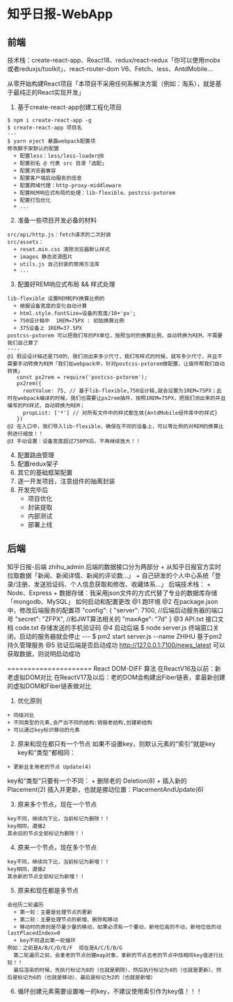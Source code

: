 # 知乎日报-WebApp

## 前端

技术栈：create-react-app、React18、redux/react-redux「你可以使用mobx或者reduxjs/toolkit」、react-router-dom V6、Fetch、less、AntdMobile...

从零开始构建React项目「本项目不采用任何系解决方案（例如：淘系），就是基于最纯正的React实现开发」
  1. 基于create-react-app创建工程化项目

    $ npm i create-react-app -g
    $ create-react-app 项目名
    ---
    $ yarn eject 暴露webpack配置项
    修改脚手架默认的配置
      + 配置less：less/less-loader@8
      + 配置别名 @ 代表 src 目录「选配」
      + 配置浏览器兼容
      + 配置客户端启动服务的信息
      + 配置跨域代理：http-proxy-middleware
      + 配置REM响应式布局的处理：lib-flexible、postcss-pxtorem
      + 配置打包优化
      + ...
  2. 准备一些项目开发必备的材料

    src/api/http.js：fetch请求的二次封装
    src/assets：
      + reset.min.css 清除浏览器默认样式
      + images 静态资源图片
      + utils.js 自己封装的常用方法库
      + ...
  3. 配置好REM响应式布局 && 样式处理

    lib-flexible 设置REM和PX换算比例的
      + 根据设备宽度的变化自动计算
      + html.style.fontSize=设备的宽度/10+'px';
      + 750设计稿中  1REM=75PX : 初始换算比例
      + 375设备上 1REM=37.5PX
    postcss-pxtorem 可以把我们写的PX单位，按照当时的换算比例，自动转换为REM，不需要我们自己算了
    ----
    @1 假设设计稿还是750的，我们测出来多少尺寸，我们写样式的时候，就写多少尺寸，并且不需要手动转换为REM「我们在webpack中，针对postcss-pxtorem做配置，让插件帮我们自动转换」
       const px2rem = require('postcss-pxtorem');
       px2rem({
         rootValue: 75, // 基于lib-flexible,750设计稿,就会设置为1REM=75PX；此时在webpack编译的时候，我们也需要让px2rem插件，按照1REM=75PX，把我们测出来的并且编写的PX样式，自动转换为REM；
         propList: ['*'] // 对所有文件中的样式都生效{AntdMobile组件库中的样式}
       })
    @2 在入口中，我们导入lib-flexible，确保在不同的设备上，可以等比例的对REM的换算比例进行缩放！！
    @3 手动设置：设备宽度超过750PX后，不再继续放大！！

  4. 配置路由管理
  5. 配置redux架子
  6. 其它的基础框架配置
  7. 逐一开发项目，注意组件的抽离封装
  8. 开发完毕后
     + 项目优化
     + 封装提取
     + 内部测试
     + 部署上线 

## 后端

知乎日报-后端 zhihu_admin
  后端的数据接口分为两部分
    + 从知乎日报官方实时拉取数据「新闻、新闻详情、新闻的评论数...」
        + 自己研发的个人中心系统「登录/注册、发送验证码、个人信息获取和修改、收藏体系...」
    后端技术栈：
        + Node、Express
        + 数据存储：我采用json文件的方式代替了专业的数据库存储「mongodb、MySQL」
    如何启动和配置更改
          @1 跑环境
          @2 在package.json中，修改后端服务的配置项
       "config": {
               "server": 7100, //后端启动服务器的端口号
               "secret": "ZFPX", //和JWT算法相关的
               "maxAge": "7d"
        }
          @3 API.txt 接口文档
       code.txt 存储发送的手机验证码
          @4 启动后端
       $ node server.js   终端窗口关闭，启动的服务器就会停止
       ---
       $ pm2 start server.js --name ZHIHU  基于pm2持久管理服务
        @5 验证后端是否启动成功
       http://127.0.0.1:7100/news_latest 可以获取数据，则说明启动成功

=====================
React DOM-DIFF 算法
  在ReactV16及以前：新老虚拟DOM对比
  在ReactV17及以后：老的DOM会构建出Fiber链表，拿最新创建的虚拟DOM和Fiber链表做对比

  1. 优化原则 

    + 同级对比
    + 不同类型的元素,会产出不同的结构:销毁老结构,创建新结构
    + 可以通过key标识移动的元素

  2. 原来和现在都只有一个节点
    如果不设置key，则默认元素的“索引”就是key
    key和“类型”都相同：

    + 更新且复用老的节点 Update(4)
  key和“类型”只要有一个不同：
    + 删除老的 Deletion(8)
    + 插入新的 Placement(2)
    插入并更新，也就是挪动位置：PlacementAndUpdate(6) 

  3. 原来多个节点，现在一个节点

    key不同，继续向下比，当前标记为删除！！
    key相同，遵循2
    其余旧的节点全部标记为删除！！

  4. 原来一个节点，现在多个节点

    key不同，继续向下比，当前标记为新增！！
    key相同，遵循2
    其余新的节点全部标记为新增！！

  5. 原来和现在都是多节点

    会经历二轮遍历
      + 第一轮：主要是处理节点的更新
      + 第二轮：主要处理节点的新增、删除和移动
      + 移动时的原则是尽量少量的移动，如果必须有一个要动，新地位高的不动，新地位低的动  lastPlacedIndex=0
      + key不同退出第一轮循环
    例如：之前是A/B/C/D/E/F  现在是A/C/E/B/G
      第二轮遍历之前，会拿老的节点创建map对象，拿新的节点去老的节点中找相同key值进行比较！！
      最后渲染的时候，先执行标记为8的（也就是删除）、然后执行标记为4的（也就是更新）、然后是标记为6的（也就是移动）、最后是标记为2的（也就是新增）

  6. 循环创建元素需要设置唯一的key，不建议使用索引作为key值！！！